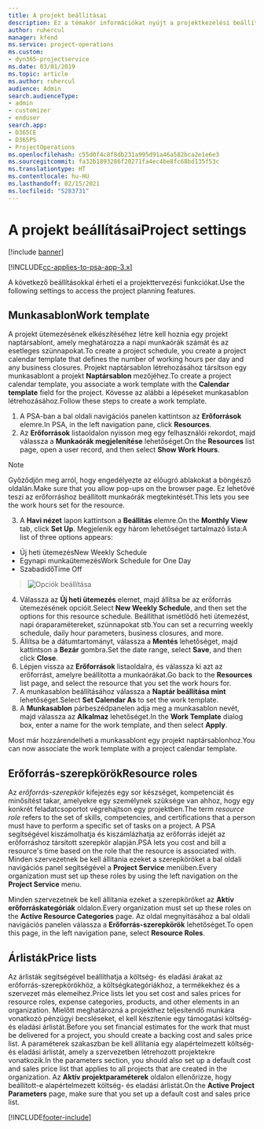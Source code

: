 ```yaml
---
title: A projekt beállításai
description: Ez a témakör információkat nyújt a projektkezelési beállításokról.
author: ruhercul
manager: kfend
ms.service: project-operations
ms.custom:
- dyn365-projectservice
ms.date: 03/01/2019
ms.topic: article
ms.author: ruhercul
audience: Admin
search.audienceType:
- admin
- customizer
- enduser
search.app:
- D365CE
- D365PS
- ProjectOperations
ms.openlocfilehash: c55d0f4c8f8db231a995d91a46a582bca2e1e6e3
ms.sourcegitcommit: fa32b1893286f20271fa4ec4be8fc68bd135f53c
ms.translationtype: HT
ms.contentlocale: hu-HU
ms.lasthandoff: 02/15/2021
ms.locfileid: "5283731"
---
```

# <a name="project-settings"></a><span data-ttu-id="03d01-103">A projekt beállításai</span><span class="sxs-lookup"><span data-stu-id="03d01-103">Project settings</span></span>

[!include [banner](../includes/psa-now-project-operations.md)]

[!INCLUDE[cc-applies-to-psa-app-3.x](../includes/cc-applies-to-psa-app-3x.md)]

<span data-ttu-id="03d01-104">A következő beállításokkal érheti el a projekttervezési funkciókat.</span><span class="sxs-lookup"><span data-stu-id="03d01-104">Use the following settings to access the project planning features.</span></span>

## <a name="work-template"></a><span data-ttu-id="03d01-105">Munkasablon</span><span class="sxs-lookup"><span data-stu-id="03d01-105">Work template</span></span>

<span data-ttu-id="03d01-106">A projekt ütemezésének elkészítéséhez létre kell hoznia egy projekt naptársablont, amely meghatározza a napi munkaórák számát és az esetleges szünnapokat.</span><span class="sxs-lookup"><span data-stu-id="03d01-106">To create a project schedule, you create a project calendar template that defines the number of working hours per day and any business closures.</span></span> <span data-ttu-id="03d01-107">Projekt naptársablon létrehozásához társítson egy munkasablont a projekt **Naptársablon** mezőjéhez.</span><span class="sxs-lookup"><span data-stu-id="03d01-107">To create a project calendar template, you associate a work template with the **Calendar template** field for the project.</span></span> <span data-ttu-id="03d01-108">Kövesse az alábbi a lépéseket munkasablon létrehozásához.</span><span class="sxs-lookup"><span data-stu-id="03d01-108">Follow these steps to create a work template.</span></span>

1. <span data-ttu-id="03d01-109">A PSA-ban a bal oldali navigációs panelen kattintson az **Erőforrások** elemre.</span><span class="sxs-lookup"><span data-stu-id="03d01-109">In PSA, in the left navigation pane, click **Resources**.</span></span> 
2. <span data-ttu-id="03d01-110">Az **Erőforrások** listaoldalon nyisson meg egy felhasználói rekordot, majd válassza a **Munkaórák megjelenítése** lehetőséget.</span><span class="sxs-lookup"><span data-stu-id="03d01-110">On the **Resources** list page, open a user record, and then select **Show Work Hours**.</span></span>

  > [!NOTE]
  > <span data-ttu-id="03d01-111">Győződjön meg arról, hogy engedélyezte az előugró ablakokat a böngésző oldalán.</span><span class="sxs-lookup"><span data-stu-id="03d01-111">Make sure that you allow pop-ups on the browser page.</span></span> <span data-ttu-id="03d01-112">Ez lehetővé teszi az erőforráshoz beállított munkaórák megtekintését.</span><span class="sxs-lookup"><span data-stu-id="03d01-112">This lets you see the work hours set for the resource.</span></span>
  
3. <span data-ttu-id="03d01-113">A **Havi nézet** lapon kattintson a **Beállítás** elemre.</span><span class="sxs-lookup"><span data-stu-id="03d01-113">On the **Monthly View** tab, click **Set Up**.</span></span> <span data-ttu-id="03d01-114">Megjelenik egy három lehetőséget tartalmazó lista:</span><span class="sxs-lookup"><span data-stu-id="03d01-114">A list of three options appears:</span></span> 

  - <span data-ttu-id="03d01-115">Új heti ütemezés</span><span class="sxs-lookup"><span data-stu-id="03d01-115">New Weekly Schedule</span></span>
  - <span data-ttu-id="03d01-116">Egynapi munkaütemezés</span><span class="sxs-lookup"><span data-stu-id="03d01-116">Work Schedule for One Day</span></span>
  - <span data-ttu-id="03d01-117">Szabadidő</span><span class="sxs-lookup"><span data-stu-id="03d01-117">Time Off</span></span>

> ![Opciók beállítása](media/project-13.png)

4. <span data-ttu-id="03d01-119">Válassza az **Új heti ütemezés** elemet, majd állítsa be az erőforrás ütemezésének opcióit.</span><span class="sxs-lookup"><span data-stu-id="03d01-119">Select **New Weekly Schedule**, and then set the options for this resource schedule.</span></span> <span data-ttu-id="03d01-120">Beállíthat ismétlődő heti ütemezést, napi óraparamétereket, szünnapokat stb.</span><span class="sxs-lookup"><span data-stu-id="03d01-120">You can set a recurring weekly schedule, daily hour parameters, business closures, and more.</span></span>
5. <span data-ttu-id="03d01-121">Állítsa be a dátumtartományt, válassza a **Mentés** lehetőséget, majd kattintson a **Bezár** gombra.</span><span class="sxs-lookup"><span data-stu-id="03d01-121">Set the date range, select **Save**, and then click **Close**.</span></span> 
6. <span data-ttu-id="03d01-122">Lépjen vissza az **Erőforrások** listaoldalra, és válassza ki azt az erőforrást, amelyre beállította a munkaórákat.</span><span class="sxs-lookup"><span data-stu-id="03d01-122">Go back to the **Resources** list page, and select the resource that you set the work hours for.</span></span> 
7. <span data-ttu-id="03d01-123">A munkasablon beállításához válassza a **Naptár beállítása mint** lehetőséget.</span><span class="sxs-lookup"><span data-stu-id="03d01-123">Select **Set Calendar As** to set the work template.</span></span> 
8. <span data-ttu-id="03d01-124">A **Munkasablon** párbeszédpanelen adja meg a munkasablon nevét, majd válassza az **Alkalmaz** lehetőséget.</span><span class="sxs-lookup"><span data-stu-id="03d01-124">In the **Work Template** dialog box, enter a name for the work template, and then select **Apply**.</span></span> 

<span data-ttu-id="03d01-125">Most már hozzárendelheti a munkasablont egy projekt naptársablonhoz.</span><span class="sxs-lookup"><span data-stu-id="03d01-125">You can now associate the work template with a project calendar template.</span></span>

## <a name="resource-roles"></a><span data-ttu-id="03d01-126">Erőforrás-szerepkörök</span><span class="sxs-lookup"><span data-stu-id="03d01-126">Resource roles</span></span>

<span data-ttu-id="03d01-127">Az *erőforrás-szerepkör* kifejezés egy sor készséget, kompetenciát és minősítést takar, amelyekre egy személynek szüksége van ahhoz, hogy egy konkrét feladatcsoportot végrehajtson egy projektben.</span><span class="sxs-lookup"><span data-stu-id="03d01-127">The term *resource role* refers to the set of skills, competencies, and certifications that a person must have to perform a specific set of tasks on a project.</span></span> <span data-ttu-id="03d01-128">A PSA segítségével kiszámolhatja és kiszámlázhatja az erőforrás idejét az erőforráshoz társított szerepkör alapján.</span><span class="sxs-lookup"><span data-stu-id="03d01-128">PSA lets you cost and bill a resource's time based on the role that the resource is associated with.</span></span> <span data-ttu-id="03d01-129">Minden szervezetnek be kell állítania ezeket a szerepköröket a bal oldali navigációs panel segítségével a **Project Service** menüben.</span><span class="sxs-lookup"><span data-stu-id="03d01-129">Every organization must set up these roles by using the left navigation on the **Project Service** menu.</span></span>

<span data-ttu-id="03d01-130">Minden szervezetnek be kell állítania ezeket a szerepköröket az **Aktív erőforráskategóriák** oldalon.</span><span class="sxs-lookup"><span data-stu-id="03d01-130">Every organization must set up these roles on the **Active Resource Categories** page.</span></span> <span data-ttu-id="03d01-131">Az oldal megnyitásához a bal oldali navigációs panelen válassza a **Erőforrás-szerepkörök** lehetőséget.</span><span class="sxs-lookup"><span data-stu-id="03d01-131">To open this page, in the left navigation pane, select **Resource Roles**.</span></span>

## <a name="price-lists"></a><span data-ttu-id="03d01-132">Árlisták</span><span class="sxs-lookup"><span data-stu-id="03d01-132">Price lists</span></span>

<span data-ttu-id="03d01-133">Az árlisták segítségével beállíthatja a költség- és eladási árakat az erőforrás-szerepkörökhöz, a költségkategóriákhoz, a termékekhez és a szervezet más elemeihez.</span><span class="sxs-lookup"><span data-stu-id="03d01-133">Price lists let you set cost and sales prices for resource roles, expense categories, products, and other elements in an organization.</span></span> <span data-ttu-id="03d01-134">Mielőtt meghatározná a projekthez teljesítendő munkára vonatkozó pénzügyi becsléseket, el kell készítenie egy támogatási költség- és eladási árlistát.</span><span class="sxs-lookup"><span data-stu-id="03d01-134">Before you set financial estimates for the work that must be delivered for a project, you should create a backing cost and sales price list.</span></span> <span data-ttu-id="03d01-135">A paraméterek szakaszban be kell állítania egy alapértelmezett költség- és eladási árlistát, amely a szervezetben létrehozott projektekre vonatkozik.</span><span class="sxs-lookup"><span data-stu-id="03d01-135">In the parameters section, you should also set up a default cost and sales price list that applies to all projects that are created in the organization.</span></span> <span data-ttu-id="03d01-136">Az **Aktív projektparaméterek** oldalon ellenőrizze, hogy beállított-e alapértelmezett költség- és eladási árlistát.</span><span class="sxs-lookup"><span data-stu-id="03d01-136">On the **Active Project Parameters** page, make sure that you set up a default cost and sales price list.</span></span>


[!INCLUDE[footer-include](../includes/footer-banner.md)]